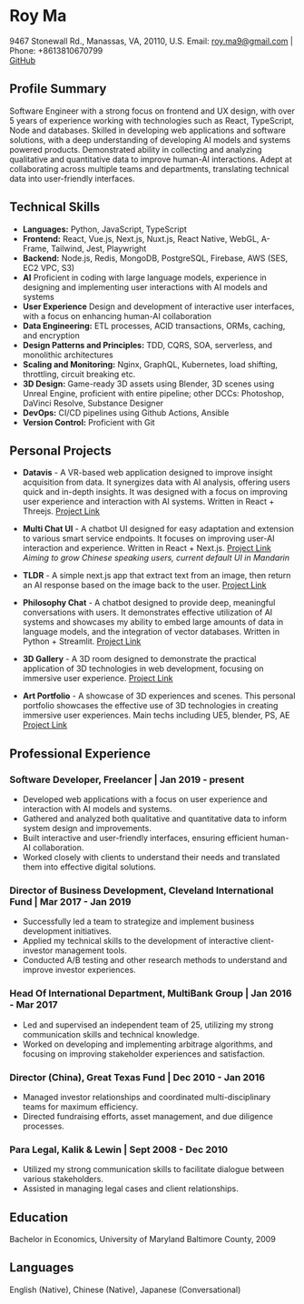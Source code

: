# Roy Ma

9467 Stonewall Rd., Manassas, VA, 20110, U.S.
Email: [roy.ma9@gmail.com](roy.ma9@gmail.com) | Phone: +8613810670799  
[GitHub](github.com/Creative-Ataraxia)

## Profile Summary

Software Engineer with a strong focus on frontend and UX design, with over 5 years of experience working with technologies such as React, TypeScript, Node and databases. Skilled in developing web applications and software solutions, with a deep understanding of developing AI models and systems powered products. Demonstrated ability in collecting and analyzing qualitative and quantitative data to improve human-AI interactions. Adept at collaborating across multiple teams and departments, translating technical data into user-friendly interfaces.

## Technical Skills

- **Languages:** Python, JavaScript, TypeScript
- **Frontend:** React, Vue.js, Next.js, Nuxt.js, React Native, WebGL, A-Frame, Tailwind, Jest, Playwright
- **Backend:** Node.js, Redis, MongoDB, PostgreSQL, Firebase, AWS (SES, EC2 VPC, S3)
- **AI** Proficient in coding with large language models, experience in designing and implementing user interactions with AI models and systems
- **User Experience** Design and development of interactive user interfaces, with a focus on enhancing human-AI collaboration
- **Data Engineering:** ETL processes, ACID transactions, ORMs, caching, and encryption
- **Design Patterns and Principles:** TDD, CQRS, SOA, serverless, and monolithic architectures
- **Scaling and Monitoring:** Nginx, GraphQL, Kubernetes, load shifting, throttling, circuit breaking etc.
- **3D Design:** Game-ready 3D assets using Blender, 3D scenes using Unreal Engine, proficient with entire pipeline; other DCCs: Photoshop, DaVinci Resolve, Substance Designer
- **DevOps:** CI/CD pipelines using Github Actions, Ansible
- **Version Control:** Proficient with Git

## Personal Projects

- **Datavis** - A VR-based web application designed to improve insight acquisition from data. It synergizes data with AI analysis, offering users quick and in-depth insights. It was designed with a focus on improving user experience and interaction with AI systems. Written in React + Threejs. [Project Link](https://datavis-one.vercel.app)

- **Multi Chat UI** - A chatbot UI designed for easy adaptation and extension to various smart service endpoints. It focuses on improving user-AI interaction and experience. Written in React + Next.js. [Project Link](https://chatbot-compilation.vercel.app) *Aiming to grow Chinese speaking users, current default UI in Mandarin*

- **TLDR** - A simple next.js app that extract text from an image, then return an AI response based on the image back to the user. [Project Link](https://tldr-aibot.vercel.app)

- **Philosophy Chat** - A chatbot designed to provide deep, meaningful conversations with users. It demonstrates effective utilization of AI systems and showcases my ability to embed large amounts of data in language models, and the integration of vector databases. Written in Python + Streamlit. [Project Link](https://philosophy-chat.streamlit.app)

- **3D Gallery** - A 3D room designed to demonstrate the practical application of 3D technologies in web development, focusing on immersive user experience. [Project Link](https://creative-ataraxia.github.io)

- **Art Portfolio** - A showcase of 3D experiences and scenes. This personal portfolio showcases the effective use of 3D technologies in creating immersive user experiences. Main techs including UE5, blender, PS, AE [Project Link](https://creative_ataraxia.artstation.com)

## Professional Experience

### Software Developer, Freelancer | Jan 2019 - present

- Developed web applications with a focus on user experience and interaction with AI models and systems.
- Gathered and analyzed both qualitative and quantitative data to inform system design and improvements.
- Built interactive and user-friendly interfaces, ensuring efficient human-AI collaboration.
- Worked closely with clients to understand their needs and translated them into effective digital solutions.

### Director of Business Development, Cleveland International Fund | Mar 2017 - Jan 2019

- Successfully led a team to strategize and implement business development initiatives.
- Applied my technical skills to the development of interactive client-investor management tools.
- Conducted A/B testing and other research methods to understand and improve investor experiences.

### Head Of International Department, MultiBank Group | Jan 2016 - Mar 2017

- Led and supervised an independent team of 25, utilizing my strong communication skills and technical knowledge.
- Worked on developing and implementing arbitrage algorithms, and focusing on improving stakeholder experiences and satisfaction.

### Director (China), Great Texas Fund | Dec 2010 - Jan 2016

- Managed investor relationships and coordinated multi-disciplinary teams for maximum efficiency.
- Directed fundraising efforts, asset management, and due diligence processes.

### Para Legal, Kalik & Lewin | Sept 2008 - Dec 2010

- Utilized my strong communication skills to facilitate dialogue between various stakeholders.
- Assisted in managing legal cases and client relationships.

## Education

Bachelor in Economics, University of Maryland Baltimore County, 2009

## Languages

English (Native), Chinese (Native), Japanese (Conversational)
